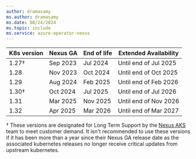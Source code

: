 ```yaml
---
author: dramasamy
ms.author: dramasamy
ms.date: 08/24/2024
ms.topic: include
ms.service: azure-operator-nexus
---
```


|  K8s version | Nexus GA  | End of life                    | Extended Availability |
|--------------|-----------|--------------------------------|-----------------------|
| 1.27†        | Sep 2023  | Jul 2024                       | Until end of Jul 2025 |
| 1.28         | Nov 2023  | Oct 2024                       | Until end of Oct 2025 |
| 1.29         | Aug 2024  | Feb 2025                       | Until end of Feb 2026 |
| 1.30†        | Oct 2024  | Jul 2025                       | Until end of Jul 2026 |
| 1.31         | Mar 2025  | Nov 2025                       | Until end of Nov 2026 |
| 1.32         | Apr 2025  | Mar 2026                       | Until end of Mar 2027 |

† These versions are designated for Long Term Support by the [Nexus AKS](../../concepts-nexus-kubernetes-cluster.md) team to meet customer demand. It isn't recommended to use these versions if it has been more than a year since their Nexus GA release date as the associated kubernetes releases no longer receive critical updates from upstream kubernetes.